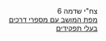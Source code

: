 <div dir="auto">
צח"י שדמה 6
<br>
<a href="https://liorhass.github.io/Zahi_Shdema/Shdema_Satellite_Map_v2.jpg">מפת המושב עם מספרי דרכים</a>
<br>
<a href="https://docs.google.com/spreadsheets/d/1-Jwl2YbWEOwgYH901gZH51tSvLTr3RxBi4dnrz4qAIw/edit?usp=drive_link">בעלי תפקידים</a>
<br>

</div>

